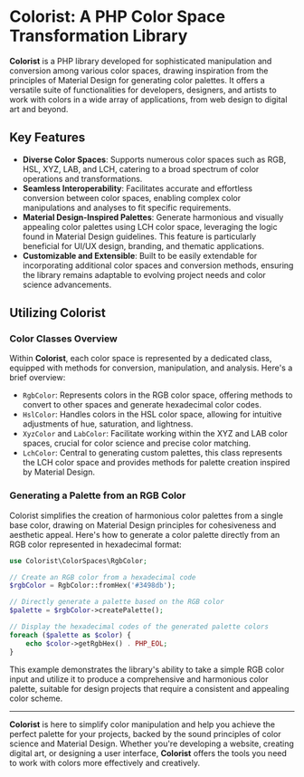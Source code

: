 # Colorist: A PHP Color Space Transformation Library

**Colorist** is a PHP library developed for sophisticated manipulation and conversion among various color spaces, drawing inspiration from the principles of Material Design for generating color palettes. It offers a versatile suite of functionalities for developers, designers, and artists to work with colors in a wide array of applications, from web design to digital art and beyond.

## Key Features

- **Diverse Color Spaces**: Supports numerous color spaces such as RGB, HSL, XYZ, LAB, and LCH, catering to a broad spectrum of color operations and transformations.
- **Seamless Interoperability**: Facilitates accurate and effortless conversion between color spaces, enabling complex color manipulations and analyses to fit specific requirements.
- **Material Design-Inspired Palettes**: Generate harmonious and visually appealing color palettes using LCH color space, leveraging the logic found in Material Design guidelines. This feature is particularly beneficial for UI/UX design, branding, and thematic applications.
- **Customizable and Extensible**: Built to be easily extendable for incorporating additional color spaces and conversion methods, ensuring the library remains adaptable to evolving project needs and color science advancements.

## Utilizing Colorist

### Color Classes Overview

Within **Colorist**, each color space is represented by a dedicated class, equipped with methods for conversion, manipulation, and analysis. Here's a brief overview:

- `RgbColor`: Represents colors in the RGB color space, offering methods to convert to other spaces and generate hexadecimal color codes.
- `HslColor`: Handles colors in the HSL color space, allowing for intuitive adjustments of hue, saturation, and lightness.
- `XyzColor` and `LabColor`: Facilitate working within the XYZ and LAB color spaces, crucial for color science and precise color matching.
- `LchColor`: Central to generating custom palettes, this class represents the LCH color space and provides methods for palette creation inspired by Material Design.

### Generating a Palette from an RGB Color

Colorist simplifies the creation of harmonious color palettes from a single base color, drawing on Material Design principles for cohesiveness and aesthetic appeal. Here's how to generate a color palette directly from an RGB color represented in hexadecimal format:

```php
use Colorist\ColorSpaces\RgbColor;

// Create an RGB color from a hexadecimal code
$rgbColor = RgbColor::fromHex('#3498db');

// Directly generate a palette based on the RGB color
$palette = $rgbColor->createPalette();

// Display the hexadecimal codes of the generated palette colors
foreach ($palette as $color) {
    echo $color->getRgbHex() . PHP_EOL;
}
```

This example demonstrates the library's ability to take a simple RGB color input and utilize it to produce a comprehensive and harmonious color palette, suitable for design projects that require a consistent and appealing color scheme.

---

**Colorist** is here to simplify color manipulation and help you achieve the perfect palette for your projects, backed by the sound principles of color science and Material Design. Whether you're developing a website, creating digital art, or designing a user interface, **Colorist** offers the tools you need to work with colors more effectively and creatively.